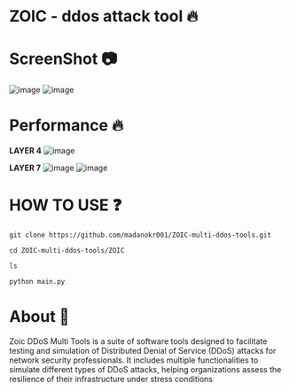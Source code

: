 # ZOIC - ddos attack tool 🔥

# ScreenShot 📷
![image](https://github.com/user-attachments/assets/4623a49b-7c33-4c23-88c4-d41bee9357aa)
![image](https://github.com/user-attachments/assets/a390ca53-b6c7-4a93-880e-8fc1f8c735cf)

# Performance 🔥
**LAYER 4**
![image](https://github.com/user-attachments/assets/f9cb37c7-6de2-4883-bfb5-8dcd75b2d14c)

**LAYER 7**
![image](https://github.com/user-attachments/assets/01f80c2a-dc7e-4ea1-ac9a-435e68c3d141)
![image](https://github.com/user-attachments/assets/983bd6d2-3cce-4360-a1e6-5659bfcaa1e3)

# HOW TO USE ❓
```
git clone https://github.com/madanokr001/ZOIC-multi-ddos-tools.git
```
```
cd ZOIC-multi-ddos-tools/ZOIC
```
```
ls
```
```
python main.py
```

# About 🤑
Zoic DDoS Multi Tools is a suite of software tools designed to facilitate testing and simulation of Distributed Denial of Service (DDoS) attacks for network security professionals. It includes multiple functionalities to simulate different types of DDoS attacks, helping organizations assess the resilience of their infrastructure under stress conditions






